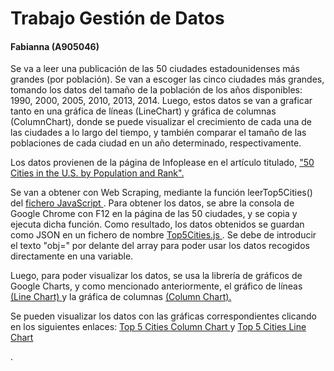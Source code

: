 <html>

<h1> Trabajo Gestión de Datos </h1>
<h4> Fabianna (A905046) </h4>

<p> Se va a leer una publicación de las 50 ciudades estadounidenses más grandes (por población). Se van a escoger las cinco ciudades más grandes, tomando los datos del tamaño de la población de los años disponibles: 1990, 2000, 2005, 2010, 2013, 2014. Luego, estos datos se van a graficar tanto en una gráfica de líneas (LineChart) y gráfica de columnas (ColumnChart), donde se puede visualizar el crecimiento de cada una de las ciudades a lo largo del tiempo, y también comparar el tamaño de las poblaciones de cada ciudad en un año determinado, respectivamente. </p>

<p> Los datos provienen de la página de Infoplease en el artículo titulado, <a href="https://www.infoplease.com/us/us-cities/top-50-cities-us-population-and-rank"> "50 Cities in the U.S. by Population and Rank". </a> </p>
 
<p> Se van a obtener con Web Scraping, mediante la función leerTop5Cities() del <a href=https://fabianna.github.io/practicaDatos/fabianna/leerTop5Cities.js"> fichero JavaScript </a>. Para obtener los datos, se abre la consola de Google Chrome con F12 en la página de las 50 ciudades, y se copia y ejecuta dicha función. Como resultado, los datos obtenidos se guardan como JSON en un fichero de nombre <a href="https://fabianna.github.io/practicaDatos/fabianna/Top5Cities.js"> Top5Cities.js </a>. Se debe de introducir el texto "obj=" por delante del array para poder usar los datos recogidos directamente en una variable.</p>


</p> Luego, para poder visualizar los datos, se usa la librería de gráficos de Google Charts, y como mencionado anteriormente, el gráfico de líneas <a href="https://developers.google.com/chart/interactive/docs/gallery/linechart"> (Line Chart) </a> y la gráfica de columnas <a href="https://developers.google.com/chart/interactive/docs/gallery/columnchart"> (Column Chart). </a> </p>

<p> Se pueden visualizar los datos con las gráficas correspondientes clicando en los siguientes enlaces: <a href="https://fabianna.github.io/practicaDatos/fabianna/Top5CitiesColumnChart.html"> Top 5 Cities Column Chart </a> y <a href="https://fabianna.github.io/practicaDatos/fabianna/Top5CitiesLineChart.html"> Top 5 Cities Line Chart </a> </p>. 
  
  
</html>
